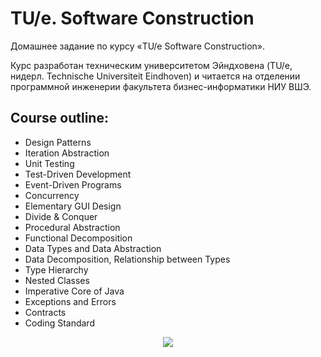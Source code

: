 TU/e. Software Construction
==========================

Домашнее задание по курсу «TU/e Software Construction». 

Курс разработан техническим университетом Эйндховена (TU/e, нидерл. Technische Universiteit Eindhoven) и читается на отделении программной инженерии факультета бизнес-информатики НИУ ВШЭ.

Course outline:
----------------------
 * Design Patterns
 * Iteration Abstraction
 * Unit Testing
 * Test-Driven Development
 * Event-Driven Programs
 * Concurrency
 * Elementary GUI Design
 * Divide & Conquer
 * Procedural Abstraction
 * Functional Decomposition
 * Data Types and Data Abstraction
 * Data Decomposition, Relationship between Types
 * Type Hierarchy
 * Nested Classes
 * Imperative Core of Java
 * Exceptions and Errors
 * Contracts
 * Coding Standard

<p align="center"><img src="http://mar.imghost.us/JuWl.png"/></p>
